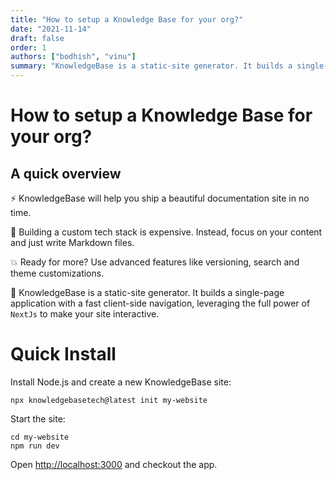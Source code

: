 ```yaml
---
title: "How to setup a Knowledge Base for your org?"
date: "2021-11-14"
draft: false
order: 1
authors: ["bodhish", "vinu"]
summary: "KnowledgeBase is a static-site generator. It builds a single-page application with a fast client-side navigation, leveraging the full power of `NextJs` to make your site interactive."
---
```


# How to setup a Knowledge Base for your org?

## A quick overview

⚡️ KnowledgeBase will help you ship a beautiful documentation site in no time.

💸 Building a custom tech stack is expensive. Instead, focus on your content and just write Markdown files.

💥 Ready for more? Use advanced features like versioning, search and theme customizations.

🧐 KnowledgeBase is a static-site generator. It builds a single-page application with a fast client-side navigation, leveraging the full power of `NextJs` to make your site interactive.

# Quick Install

Install Node.js and create a new KnowledgeBase site:

```
npx knowledgebasetech@latest init my-website
```

Start the site:

```
cd my-website
npm run dev
```

Open [http://localhost:3000](http://localhost:3000) and checkout the app.

